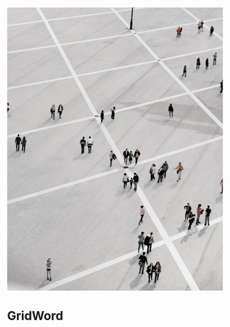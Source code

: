![alt text](https://github.com/AlexisRodriguezCS/GridWord/blob/main/Images/GridWorld.jpg?raw=true)
# GridWord
